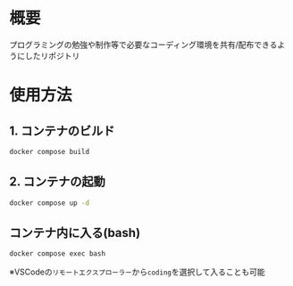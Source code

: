 # 概要
プログラミングの勉強や制作等で必要なコーディング環境を共有/配布できるようにしたリポジトリ

# 使用方法
## 1. コンテナのビルド
```bash
docker compose build
```

## 2. コンテナの起動
```bash
docker compose up -d
```

## コンテナ内に入る(bash)
```bash
docker compose exec bash
```
※VSCodeの`リモートエクスプローラー`から`coding`を選択して入ることも可能